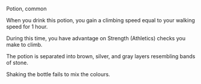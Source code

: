 Potion, common 

When you drink this potion, you gain a climbing speed equal to your walking speed for 1 hour. 

During this time, you have advantage on Strength (Athletics) checks you make to climb. 

The potion is separated into brown, silver, and gray layers resembling bands of stone. 

Shaking the bottle fails to mix the colours.